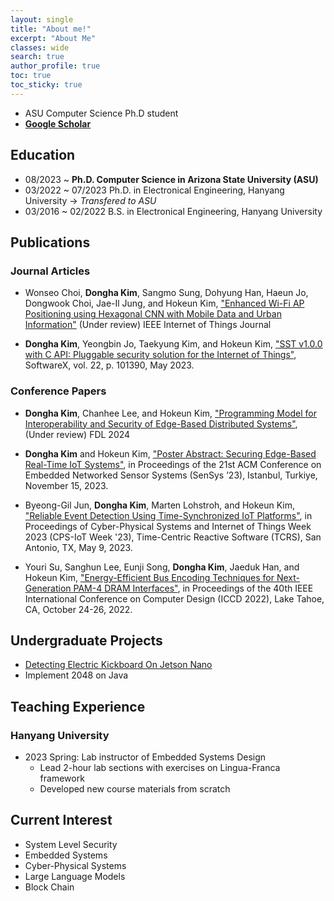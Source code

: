 ```yaml
---
layout: single
title: "About me!"
excerpt: "About Me"
classes: wide
search: true
author_profile: true
toc: true
toc_sticky: true
--- 
```


<!--
## Profile
<center><img src="/assets/img/me.jpg" width="30%" height="30%" style="
border: 1px solid #cab6de;
border-radius: 50%;
padding: 5px;
-moz-border-radius: 50%;
-khtml-border-radius: 50%;
-webkit-border-radius: 50%;
"></center>
-->


* ASU Computer Science Ph.D student
* [**Google Scholar**](https://scholar.google.com/citations?hl=ko&authuser=2&user=jBLD4qgAAAAJ)


## Education
* 08/2023 ~         **Ph.D. Computer Science in Arizona State University (ASU)**
* 03/2022 ~ 07/2023 Ph.D. in Electronical Engineering, Hanyang University -> *Transfered to ASU*
* 03/2016 ~ 02/2022 B.S. in Electronical Engineering, Hanyang University

## Publications

### Journal Articles

* Wonseo Choi, **Dongha Kim**, Sangmo Sung, Dohyung Han, Haeun Jo, Dongwook Choi, Jae-Il Jung, and Hokeun Kim, ["Enhanced Wi-Fi AP Positioning using Hexagonal CNN with Mobile Data and Urban Information"]() (Under review) IEEE Internet of Things Journal

* **Dongha Kim**, Yeongbin Jo, Taekyung Kim, and Hokeun Kim, ["SST v1.0.0 with C API: Pluggable security solution for the Internet of Things"](https://www.sciencedirect.com/science/article/pii/S2352711023000869), SoftwareX, vol. 22, p. 101390, May 2023.

### Conference Papers
* **Dongha Kim**, Chanhee Lee, and Hokeun Kim, ["Programming Model for Interoperability and Security of Edge-Based Distributed Systems"](), (Under review) FDL 2024

* **Dongha Kim** and Hokeun Kim, ["Poster Abstract: Securing Edge-Based Real-Time IoT Systems"](https://dl.acm.org/doi/10.1145/3625687.3628408), in Proceedings of the 21st ACM Conference on Embedded Networked Sensor Systems (SenSys ’23), Istanbul, Turkiye, November 15, 2023.

* Byeong-Gil Jun, **Dongha Kim**, Marten Lohstroh, and Hokeun Kim, ["Reliable Event Detection Using Time-Synchronized IoT Platforms"](https://dl.acm.org/doi/10.1145/3576914.3587501), in Proceedings of Cyber-Physical Systems and Internet of Things Week 2023 (CPS-IoT Week '23), Time-Centric Reactive Software (TCRS), San Antonio, TX, May 9, 2023. 

* Youri Su, Sanghun Lee, Eunji Song, **Dongha Kim**, Jaeduk Han, and Hokeun Kim, ["Energy-Efficient Bus Encoding Techniques for Next-Generation PAM-4 DRAM Interfaces"](https://ieeexplore.ieee.org/document/9978518), in Proceedings of the 40th IEEE International Conference on Computer Design (ICCD 2022), Lake Tahoe, CA, October 24-26, 2022.


## Undergraduate Projects
* [Detecting Electric Kickboard On Jetson Nano](https://github.com/Jakio815/Kickboard-Recognition-AI)
* Implement 2048 on Java

## Teaching Experience
### Hanyang University
* 2023 Spring: Lab instructor of Embedded Systems Design
  * Lead 2-hour lab sections with exercises on Lingua-Franca framework
  * Developed new course materials from scratch


## Current Interest
* System Level Security
* Embedded Systems
* Cyber-Physical Systems
* Large Language Models
* Block Chain

